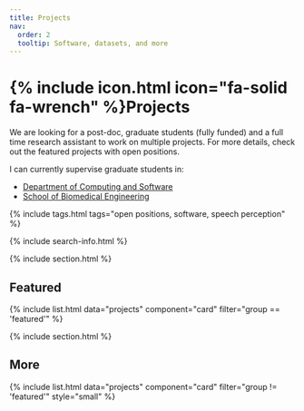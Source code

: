 ```yaml
---
title: Projects
nav:
  order: 2
  tooltip: Software, datasets, and more
---
```


# {% include icon.html icon="fa-solid fa-wrench" %}Projects

We are looking for a post-doc, graduate students (fully funded) and a full time research assistant to work on multiple projects.
For more details, check out the featured projects with open positions.

I can currently supervise graduate students in:
 - [Department of Computing and Software](https://www.eng.mcmaster.ca/cas/)
 - [School of Biomedical Engineering](https://www.eng.mcmaster.ca/msbe/)


{% include tags.html tags="open positions, software, speech perception" %}

{% include search-info.html %}

{% include section.html %}

## Featured

{% include list.html data="projects" component="card" filter="group == 'featured'" %}

{% include section.html %}

## More

{% include list.html data="projects" component="card" filter="group != 'featured'" style="small" %}
